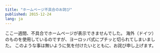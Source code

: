 ```yaml
---
title: "ホームページ不具合のお詫び"
published: 2015-12-24
lang: ja
---
```



ここ一週間、不具合でホームページが表示できませんでした。
海外（ドイツ）のものを使用しているのですが、ヨーロッパ式にプチッと切られてしまいました。
このような事は無いように気を付けたいとともに、お詫び申し上げます。

